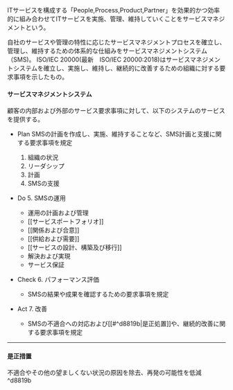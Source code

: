 ITサービスを構成する「People,Process,Product,Partner」を効果的かつ効率的に組み合わせてITサービスを実施、管理、維持していくことをサービスマネジメントという。

自社のサービスや管理の特性に応じたサービスマネジメントプロセスを確立し、管理し、維持するための体系的な仕組みをサービスマネジメントシステム（SMS)。
ISO/IEC 20000(最新　ISO/IEC 20000:2018)はサービスマネジメントシステムを確立し、実施し、維持し、継続的に改善するための組織に対する要求事項を示したもの。

#### サービスマネジメントシステム
顧客の内部および外部のサービス要求事項に対して、以下のシステムのサービスを提供する。
- Plan
  SMSの計画を作成し、実施、維持することなど、SMS計画と支援に関する要求事項を規定
  1. 組織の状況
  2. リーダシップ
  3. 計画
  4. SMSの支援

- Do
  5. SMSの運用
     - 運用の計画および管理
     - [[サービスポートフォリオ]]
     - [[関係および合意]]
     - [[供給および需要]]
     - [[サービスの設計、構築及び移行]]
     - 解決および実現
     - サービス保証

- Check
  6. パフォーマンス評価
     - SMSの結果や成果を確認するための要求事項を規定

- Act
  7. 改善
     - SMSの不適合への対応および[[#^d8819b|是正処置]]や、継続的改善に関する要求事項を規定



---
#### 是正措置
不適合やその他の望ましくない状況の原因を除去、再発の可能性を低減 ^d8819b